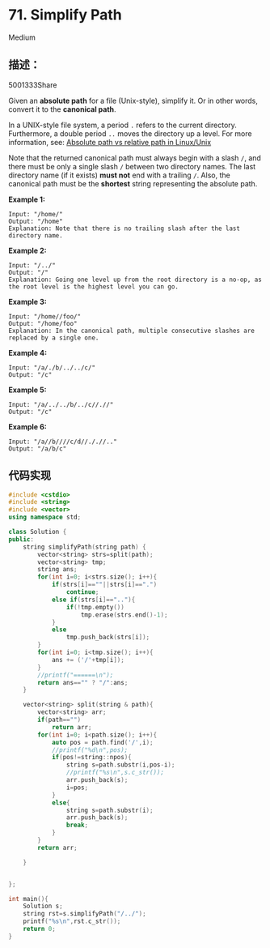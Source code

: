 # 71. Simplify Path

Medium

## 描述：

5001333Share

Given an **absolute path** for a file (Unix-style), simplify it. Or in other words, convert it to the **canonical path**.

In a UNIX-style file system, a period `.` refers to the current directory. Furthermore, a double period `..` moves the directory up a level. For more information, see: [Absolute path vs relative path in Linux/Unix](https://www.linuxnix.com/abslute-path-vs-relative-path-in-linuxunix/)

Note that the returned canonical path must always begin with a slash `/`, and there must be only a single slash `/` between two directory names. The last directory name (if it exists) **must not** end with a trailing `/`. Also, the canonical path must be the **shortest** string representing the absolute path.

 

**Example 1:**

```
Input: "/home/"
Output: "/home"
Explanation: Note that there is no trailing slash after the last directory name.
```

**Example 2:**

```
Input: "/../"
Output: "/"
Explanation: Going one level up from the root directory is a no-op, as the root level is the highest level you can go.
```

**Example 3:**

```
Input: "/home//foo/"
Output: "/home/foo"
Explanation: In the canonical path, multiple consecutive slashes are replaced by a single one.
```

**Example 4:**

```
Input: "/a/./b/../../c/"
Output: "/c"
```

**Example 5:**

```
Input: "/a/../../b/../c//.//"
Output: "/c"
```

**Example 6:**

```
Input: "/a//b////c/d//././/.."
Output: "/a/b/c"
```

## 代码实现

```C++
#include <cstdio>
#include <string>
#include <vector>
using namespace std;

class Solution {
public:
    string simplifyPath(string path) {
        vector<string> strs=split(path);
        vector<string> tmp;
        string ans;
        for(int i=0; i<strs.size(); i++){
            if(strs[i]==""||strs[i]==".")
                continue;
            else if(strs[i]==".."){
                if(!tmp.empty())
                    tmp.erase(strs.end()-1);
            }
            else
                tmp.push_back(strs[i]);
        }
        for(int i=0; i<tmp.size(); i++){
            ans += ('/'+tmp[i]);
        }
        //printf("======\n");
        return ans=="" ? "/":ans;
    }

    vector<string> split(string & path){
        vector<string> arr;
        if(path=="")
            return arr;
        for(int i=0; i<path.size(); i++){
            auto pos = path.find('/',i);
            //printf("%d\n",pos);
            if(pos!=string::npos){
                string s=path.substr(i,pos-i);
                //printf("%s\n",s.c_str());
                arr.push_back(s);
                i=pos;
            }
            else{
                string s=path.substr(i);
                arr.push_back(s);
                break;
            }
        }
        return arr;

    }


};

int main(){
    Solution s;
    string rst=s.simplifyPath("/../");
    printf("%s\n",rst.c_str());
    return 0;
}
```

